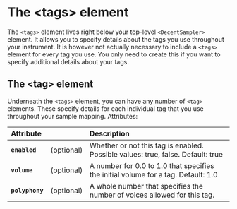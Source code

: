 The &lt;tags&gt; element
========================

The `<tags>` element lives right below your top-level `<DecentSampler>` element. It allows you to specify details about the tags you use throughout your instrument. It is however not actually necessary to include a `<tags>` element for every tag you use. You only need to create this if you want to specify additional details about your tags.

## The &lt;tag&gt; element
Underneath the `<tags>` element, you can have any number of `<tag>` elements. These specify details for each individual tag that you use throughout your sample mapping. Attributes:

| Attribute       |            | Description                                                                       |
|:----------------|:-----------|:----------------------------------------------------------------------------------|
| **`enabled`**   | (optional) | Whether or not this tag is enabled. Possible values: true, false. Default: true   |
| **`volume`**    | (optional) | A number for 0.0 to 1.0 that specifies the initial volume for a tag. Default: 1.0 |
| **`polyphony`** | (optional) | A whole number that specifies the number of voices allowed for this tag.          |
